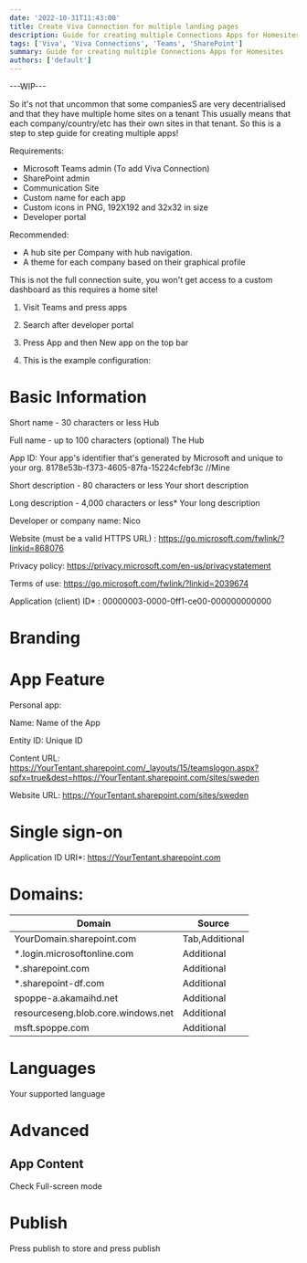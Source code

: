 ```yaml
---
date: '2022-10-31T11:43:00'
title: Create Viva Connection for multiple landing pages
description: Guide for creating multiple Connections Apps for Homesites
tags: ['Viva', 'Viva Connections', 'Teams', 'SharePoint']
summary: Guide for creating multiple Connections Apps for Homesites
authors: ['default']
---
```


---WIP---

So it's not that uncommon that some companiesS are very decentrialised and that they have multiple home sites on a tenant
This usually means that each company/country/etc has their own sites in that tenant.
So this is a step to step guide for creating multiple apps!

Requirements:

- Microsoft Teams admin (To add Viva Connection)
- SharePoint admin
- Communication Site
- Custom name for each app
- Custom icons in PNG, 192X192 and 32x32 in size
- Developer portal

Recommended:

- A hub site per Company with hub navigation.
- A theme for each company based on their graphical profile

This is not the full connection suite, you won't get access to a custom dashboard as this requires a home site!

1. Visit Teams and press apps

2. Search after developer portal

3. Press App and then New app on the top bar

4. This is the example configuration:

# Basic Information

Short name - 30 characters or less
Hub

Full name - up to 100 characters (optional)
The Hub

App ID:
Your app's identifier that's generated by Microsoft and unique to your org.
8178e53b-f373-4605-87fa-15224cfebf3c //Mine

Short description - 80 characters or less
Your short description

Long description - 4,000 characters or less\*
Your long description

Developer or company name:
Nico

Website (must be a valid HTTPS URL) :
https://go.microsoft.com/fwlink/?linkid=868076

Privacy policy:
https://privacy.microsoft.com/en-us/privacystatement

Terms of use:
https://go.microsoft.com/fwlink/?linkid=2039674

Application (client) ID\* :
00000003-0000-0ff1-ce00-000000000000

# Branding

# App Feature

Personal app:

Name:
Name of the App

Entity ID:
Unique ID

Content URL:
https://YourTentant.sharepoint.com/_layouts/15/teamslogon.aspx?spfx=true&dest=https://YourTentant.sharepoint.com/sites/sweden

Website URL:
https://YourTentant.sharepoint.com/sites/sweden

# Single sign-on

Application ID URI\*:
https://YourTentant.sharepoint.com

# Domains:

| Domain                             | Source         |
| ---------------------------------- | -------------- |
| YourDomain.sharepoint.com          | Tab,Additional |
| \*.login.microsoftonline.com       | Additional     |
| \*.sharepoint.com                  | Additional     |
| \*.sharepoint-df.com               | Additional     |
| spoppe-a.akamaihd.net              | Additional     |
| resourceseng.blob.core.windows.net | Additional     |
| msft.spoppe.com                    | Additional     |

# Languages

Your supported language

# Advanced

## App Content

Check Full-screen mode

# Publish

Press publish to store and press publish
